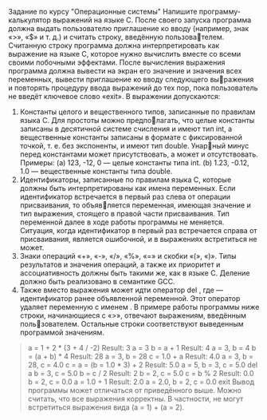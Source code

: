 Задание по курсу "Операционные системы"
Напишите программу-калькулятор выражений на языке C. После своего запуска программа должна выдать
пользователю приглашение ко вводу (например, знак «>», «$» и т. д.) и считать строку, введённую пользователем. Считанную строку программа должна интерпретировать как выражение на языке C, которое нужно
вычислить вместе со всеми своими побочными эффектами. После вычисления выражения программа должна
вывести на экран его значение и значения всех переменных, вывести приглашение ко вводу следующего выражения и повторять процедуру ввода выражений до тех пор, пока пользователь не введёт ключевое слово
«exit».
В выражении допускаются:
1. Константы целого и вещественного типов, записанные по правилам языка C. Для простоты можно предполагать, что целые константы записаны в десятичной системе счисления и имеют тип int, а вещественные
константы записаны в формате с фиксированной точкой, т. е. без экспоненты, и имеют тип double. Унарный минус перед константами может присутствовать, а может и отсутствовать.
Примеры:
(a) 123, -12, 0 — целые константы типа int.
(b) 1.23, -0.12, 1.0 — вещественные константы типа double.
2. Идентификаторы, записанные по правилам языка C, которые должны быть интерпретированы как имена
переменных. Если идентификатор встречается в первый раз слева от операции присваивания, то объявляется переменная, имеющая значение и тип выражения, стоящего в правой части присваивания. Тип
переменной далее в ходе работы программы не меняется. Ситуация, когда идентификатор в первый раз
встречается справа от присваивания, является ошибочной, и в выражениях встретиться не может.
3. Знаки операций «+», «-», «/», «%», «=» и скобки «(», «)». Типы результатов и значения операций, а
также их приоритет и ассоциативность должны быть такими же, как в языке C. Деление должно быть
реализовано в семантике GCC.
4. Также вместо выражения может идти оператор del <id>, где <id> — идентификатор ранее объявленной
переменной. Этот оператор удаляет переменную с именем <id>.
В примере работы программы ниже строки, начинающиеся с «>», отвечают выражениям, введённым пользователем. Остальные строки соответствуют выведенным программой значениям.
> a = 1 + 2 * (3 + 4 / -2)
Result: 3
a = 3
> b = a + 1
Result: 4
a = 3, b = 4
> b = (a + b) * 4
Result: 28
a = 3, b = 28
> c = 1.0 + a
Result: 4.0
a = 3, b = 28, c = 4.0
> c = a = (b = 1.0 * 3) + 2
Result: 5.0
a = 5, b = 3, c = 5.0
> del a
b = 3, c = 5.0
> b = c / 2
Result: 2
b = 2, c = 5.0
> c = b % 2
Result: 0.0
b = 2, c = 0.0
> a = 1.0 + 1
Result: 2.0
a = 2.0, b = 2, c = 0.0
> exit
Вывод программы может отличаться от приведённого выше. Можно считать, что все выражения корректны.
В частности, не могут встретиться выражения вида (a = 1) + (a = 2).
